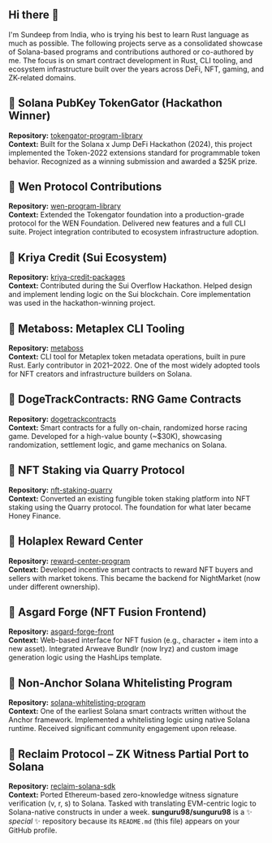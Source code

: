 ## Hi there 👋 
I'm Sundeep from India, who is trying his best to learn Rust language as much as possible. The following projects serve as a consolidated showcase of Solana-based programs and contributions authored or co-authored by me. The focus is on smart contract development in Rust, CLI tooling, and ecosystem infrastructure built over the years across DeFi, NFT, gaming, and ZK-related domains.

## 🔹 Solana PubKey TokenGator (Hackathon Winner)
**Repository:** [tokengator-program-library](https://github.com/pubkeyapp/tokengator-program-library)  
**Context:** Built for the Solana x Jump DeFi Hackathon (2024), this project implemented the Token-2022 extensions standard for programmable token behavior. Recognized as a winning submission and awarded a $25K prize.

## 🔹 Wen Protocol Contributions
**Repository:** [wen-program-library](https://github.com/wen-community/wen-program-library)  
**Context:** Extended the Tokengator foundation into a production-grade protocol for the WEN Foundation. Delivered new features and a full CLI suite. Project integration contributed to ecosystem infrastructure adoption.

## 🔹 Kriya Credit (Sui Ecosystem)
**Repository:** [kriya-credit-packages](https://github.com/efficacy-finance/kriya-credit-packages)  
**Context:** Contributed during the Sui Overflow Hackathon. Helped design and implement lending logic on the Sui blockchain. Core implementation was used in the hackathon-winning project.

## 🔹 Metaboss: Metaplex CLI Tooling
**Repository:** [metaboss](https://github.com/samuelvanderwaal/metaboss)  
**Context:** CLI tool for Metaplex token metadata operations, built in pure Rust. Early contributor in 2021–2022. One of the most widely adopted tools for NFT creators and infrastructure builders on Solana.

## 🔹 DogeTrackContracts: RNG Game Contracts
**Repository:** [dogetrackcontracts](https://github.com/sunguru98/dogetrackcontracts)  
**Context:** Smart contracts for a fully on-chain, randomized horse racing game. Developed for a high-value bounty (~$30K), showcasing randomization, settlement logic, and game mechanics on Solana.

## 🔹 NFT Staking via Quarry Protocol
**Repository:** [nft-staking-quarry](https://github.com/sunguru98/nft-staking-quarry)  
**Context:** Converted an existing fungible token staking platform into NFT staking using the Quarry protocol. The foundation for what later became Honey Finance.

## 🔹 Holaplex Reward Center
**Repository:** [reward-center-program](https://github.com/holaplex/reward-center-program)  
**Context:** Developed incentive smart contracts to reward NFT buyers and sellers with market tokens. This became the backend for NightMarket (now under different ownership).

## 🔹 Asgard Forge (NFT Fusion Frontend)
**Repository:** [asgard-forge-front](https://github.com/sunguru98/asgard-forge-front)  
**Context:** Web-based interface for NFT fusion (e.g., character + item into a new asset). Integrated Arweave Bundlr (now Iryz) and custom image generation logic using the HashLips template.

## 🔹 Non-Anchor Solana Whitelisting Program
**Repository:** [solana-whitelisting-program](https://github.com/sunguru98/solana-whitelisting-program)  
**Context:** One of the earliest Solana smart contracts written without the Anchor framework. Implemented a whitelisting logic using native Solana runtime. Received significant community engagement upon release.

## 🔹 Reclaim Protocol – ZK Witness Partial Port to Solana
**Repository:** [reclaim-solana-sdk](https://github.com/reclaimprotocol/reclaim-solana-sdk)  
**Context:** Ported Ethereum-based zero-knowledge witness signature verification (v, r, s) to Solana. Tasked with translating EVM-centric logic to Solana-native constructs in under a week.
**sunguru98/sunguru98** is a ✨ _special_ ✨ repository because its `README.md` (this file) appears on your GitHub profile.
